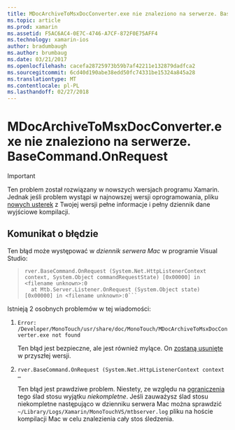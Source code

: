 ```yaml
---
title: MDocArchiveToMsxDocConverter.exe nie znaleziono na serwerze. BaseCommand.OnRequest
ms.topic: article
ms.prod: xamarin
ms.assetid: F5AC6AC4-0E7C-4746-A7CF-872F0E75AFF4
ms.technology: xamarin-ios
author: bradumbaugh
ms.author: brumbaug
ms.date: 03/21/2017
ms.openlocfilehash: cacefa28725973b59b7af42211e132879dadfca2
ms.sourcegitcommit: 6cd40d190abe38edd50fc74331be15324a845a28
ms.translationtype: MT
ms.contentlocale: pl-PL
ms.lasthandoff: 02/27/2018
---
```

# <a name="mdocarchivetomsxdocconverterexe-not-found-rverbasecommandonrequest"></a>MDocArchiveToMsxDocConverter.exe nie znaleziono na serwerze. BaseCommand.OnRequest

> [!IMPORTANT]
> Ten problem został rozwiązany w nowszych wersjach programu Xamarin. Jednak jeśli problem wystąpi w najnowszej wersji oprogramowania, pliku [nowych usterek](~/cross-platform/troubleshooting/questions/howto-file-bug.md) z Twojej wersji pełne informacje i pełny dziennik dane wyjściowe kompilacji.


## <a name="error-message"></a>Komunikat o błędzie

Ten błąd może występować w *dziennik serwera Mac* w programie Visual Studio:

> ```Error: /Developer/MonoTouch/usr/share/doc/MonoTouch/MDocArchiveToMsxDocConverter.exe not found
> rver.BaseCommand.OnRequest (System.Net.HttpListenerContext context, System.Object commandRequestState) [0x00000] in <filename unknown>:0
>   at Mtb.Server.Listener.OnRequest (System.Object state) [0x00000] in <filename unknown>:0```

Istnieją 2 osobnych problemów w tej wiadomości:

1.  `Error: /Developer/MonoTouch/usr/share/doc/MonoTouch/MDocArchiveToMsxDocConverter.exe not found`

    Ten błąd jest bezpieczne, ale jest również mylące. On [zostaną usunięte](https://bugzilla.xamarin.com/show_bug.cgi?id=21667) w przyszłej wersji.

2.  `rver.BaseCommand.OnRequest (System.Net.HttpListenerContext context …`

    Ten błąd jest prawdziwe problem. Niestety, ze względu na [ograniczenia](https://bugzilla.xamarin.com/show_bug.cgi?id=22080) tego ślad stosu wyjątku *niekompletne*. Jeśli zauważysz ślad stosu niekompletne następująco w dzienniku serwera Mac można sprawdzić `~/Library/Logs/Xamarin/MonoTouchVS/mtbserver.log` pliku na hoście kompilacji Mac w celu znalezienia cały stos śledzenia.
